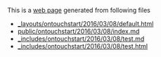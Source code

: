 This is a [web page](http://bigdata-mindstorms.github.io/jekyll-playground/public/ontouchstart/2016/03/08/index.html) generated from following files

- [_layouts/ontouchstart/2016/03/08/default.html](https://github.com/bigdata-mindstorms/jekyll-playground/blob/gh-pages/_layouts/ontouchstart/2016/03/08/default.html)
- [public/ontouchstart/2016/03/08/index.md](https://github.com/bigdata-mindstorms/jekyll-playground/blob/gh-pages/public/ontouchstart/2016/03/08/index.md)
- [_includes/ontouchstart/2016/03/08/test.md](https://github.com/bigdata-mindstorms/jekyll-playground/blob/gh-pages/_includes/ontouchstart/2016/03/08/test.md)
- [_includes/ontouchstart/2016/03/08/test.html](https://github.com/bigdata-mindstorms/jekyll-playground/blob/gh-pages/_includes/ontouchstart/2016/03/08/test.html)

